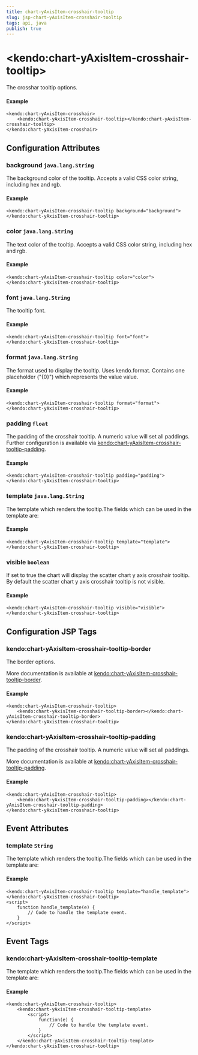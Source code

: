 ```yaml
---
title: chart-yAxisItem-crosshair-tooltip
slug: jsp-chart-yAxisItem-crosshair-tooltip
tags: api, java
publish: true
---
```


# \<kendo:chart-yAxisItem-crosshair-tooltip\>

The crosshar tooltip options.

#### Example
    <kendo:chart-yAxisItem-crosshair>
        <kendo:chart-yAxisItem-crosshair-tooltip></kendo:chart-yAxisItem-crosshair-tooltip>
    </kendo:chart-yAxisItem-crosshair>

## Configuration Attributes

### background `java.lang.String`

The background color of the tooltip. Accepts a valid CSS color string, including hex and rgb.

#### Example
    <kendo:chart-yAxisItem-crosshair-tooltip background="background">
    </kendo:chart-yAxisItem-crosshair-tooltip>

### color `java.lang.String`

The text color of the tooltip. Accepts a valid CSS color string, including hex and rgb.

#### Example
    <kendo:chart-yAxisItem-crosshair-tooltip color="color">
    </kendo:chart-yAxisItem-crosshair-tooltip>

### font `java.lang.String`

The tooltip font.

#### Example
    <kendo:chart-yAxisItem-crosshair-tooltip font="font">
    </kendo:chart-yAxisItem-crosshair-tooltip>

### format `java.lang.String`

The format used to display the tooltip. Uses kendo.format. Contains one placeholder ("{0}") which represents the value value.

#### Example
    <kendo:chart-yAxisItem-crosshair-tooltip format="format">
    </kendo:chart-yAxisItem-crosshair-tooltip>

### padding `float`

The padding of the crosshair tooltip. A numeric value will set all paddings. Further configuration is available via [kendo:chart-yAxisItem-crosshair-tooltip-padding](#kendo-chart-yAxisItem-crosshair-tooltip-padding). 

#### Example
    <kendo:chart-yAxisItem-crosshair-tooltip padding="padding">
    </kendo:chart-yAxisItem-crosshair-tooltip>

### template `java.lang.String`

The template which renders the tooltip.The fields which can be used in the template are:

#### Example
    <kendo:chart-yAxisItem-crosshair-tooltip template="template">
    </kendo:chart-yAxisItem-crosshair-tooltip>

### visible `boolean`

If set to true the chart will display the scatter chart y axis crosshair tooltip. By default the scatter chart y axis crosshair tooltip is not visible.

#### Example
    <kendo:chart-yAxisItem-crosshair-tooltip visible="visible">
    </kendo:chart-yAxisItem-crosshair-tooltip>


##  Configuration JSP Tags

### kendo:chart-yAxisItem-crosshair-tooltip-border

The border options.

More documentation is available at [kendo:chart-yAxisItem-crosshair-tooltip-border](chart/yaxisitem-crosshair-tooltip-border).

#### Example

    <kendo:chart-yAxisItem-crosshair-tooltip>
        <kendo:chart-yAxisItem-crosshair-tooltip-border></kendo:chart-yAxisItem-crosshair-tooltip-border>
    </kendo:chart-yAxisItem-crosshair-tooltip>

### kendo:chart-yAxisItem-crosshair-tooltip-padding

The padding of the crosshair tooltip. A numeric value will set all paddings.

More documentation is available at [kendo:chart-yAxisItem-crosshair-tooltip-padding](chart/yaxisitem-crosshair-tooltip-padding).

#### Example

    <kendo:chart-yAxisItem-crosshair-tooltip>
        <kendo:chart-yAxisItem-crosshair-tooltip-padding></kendo:chart-yAxisItem-crosshair-tooltip-padding>
    </kendo:chart-yAxisItem-crosshair-tooltip>


## Event Attributes

### template `String`

The template which renders the tooltip.The fields which can be used in the template are:


#### Example
    <kendo:chart-yAxisItem-crosshair-tooltip template="handle_template">
    </kendo:chart-yAxisItem-crosshair-tooltip>
    <script>
        function handle_template(e) {
            // Code to handle the template event.
        }
    </script>

## Event Tags

### kendo:chart-yAxisItem-crosshair-tooltip-template

The template which renders the tooltip.The fields which can be used in the template are:


#### Example
    <kendo:chart-yAxisItem-crosshair-tooltip>
        <kendo:chart-yAxisItem-crosshair-tooltip-template>
            <script>
                function(e) {
                    // Code to handle the template event.
                }
            </script>
        </kendo:chart-yAxisItem-crosshair-tooltip-template>
    </kendo:chart-yAxisItem-crosshair-tooltip>

